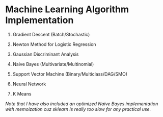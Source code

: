 # Machine Learning Algorithm Implementation

1. Gradient Descent (Batch/Stochastic)

2. Newton Method for Logistic Regression

3. Gaussian Discriminant Analysis

4. Naive Bayes (Multivariate/Multinomial)

5. Support Vector Machine (Binary/Multiclass/DAG/SMO)

6. Neural Network

7. K Means

*Note that I have also included an optimized Naive Bayes implementation with memoization cuz sklearn is really too slow for any practical use.*
